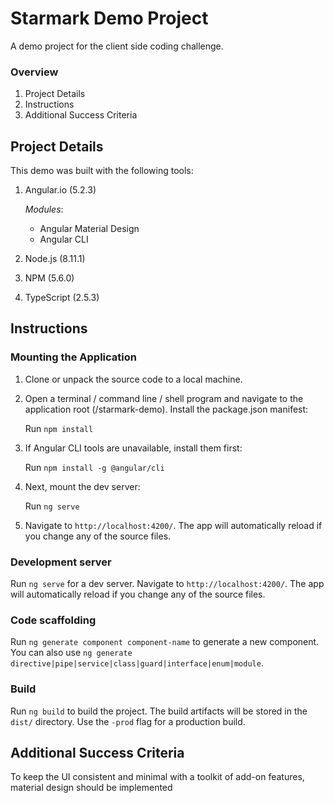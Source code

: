 Starmark Demo Project
=====================

A demo project for the client side coding challenge.

### Overview

1. Project Details
2. Instructions
3. Additional Success Criteria

Project Details
---------------
This demo was built with the following tools:

1. Angular.io (5.2.3)

   *Modules*: 
   - Angular Material Design
   - Angular CLI

2. Node.js (8.11.1)
3. NPM (5.6.0)
4. TypeScript (2.5.3)

Instructions
------------

### Mounting the Application

1. Clone or unpack the source code to a local machine.
2. Open a terminal / command line / shell program and navigate to the application root (/starmark-demo).
   Install the package.json manifest:
   
   Run `npm install`
3. If Angular CLI tools are unavailable, install them first: 
   
   Run `npm install -g @angular/cli`
3. Next, mount the dev server:
   
   Run `ng serve` 
4. Navigate to `http://localhost:4200/`. The app will automatically reload if you change any of the source files.

### Development server

Run `ng serve` for a dev server. Navigate to `http://localhost:4200/`. The app will automatically reload if you change any of the source files.

### Code scaffolding

Run `ng generate component component-name` to generate a new component. You can also use `ng generate directive|pipe|service|class|guard|interface|enum|module`.

### Build

Run `ng build` to build the project. The build artifacts will be stored in the `dist/` directory. Use the `-prod` flag for a production build.


Additional Success Criteria
---------------------------
To keep the UI consistent and minimal with a toolkit of add-on features, material design should be implemented





